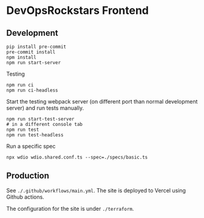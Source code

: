 # DevOpsRockstars Frontend

## Development

```shell
pip install pre-commit
pre-commit install
npm install
npm run start-server
```

Testing

```shell
npm run ci
npm run ci-headless
```

Start the testing webpack server (on different port than normal development server) and run tests manually.

```shell
npm run start-test-server
# in a different console tab
npm run test
npm run test-headless
```

Run a specific spec

```shell
npx wdio wdio.shared.conf.ts --spec=./specs/basic.ts
```

## Production

See `./.github/workflows/main.yml`. The site is deployed to Vercel using Github actions.

The configuration for the site is under `./terraform`.

